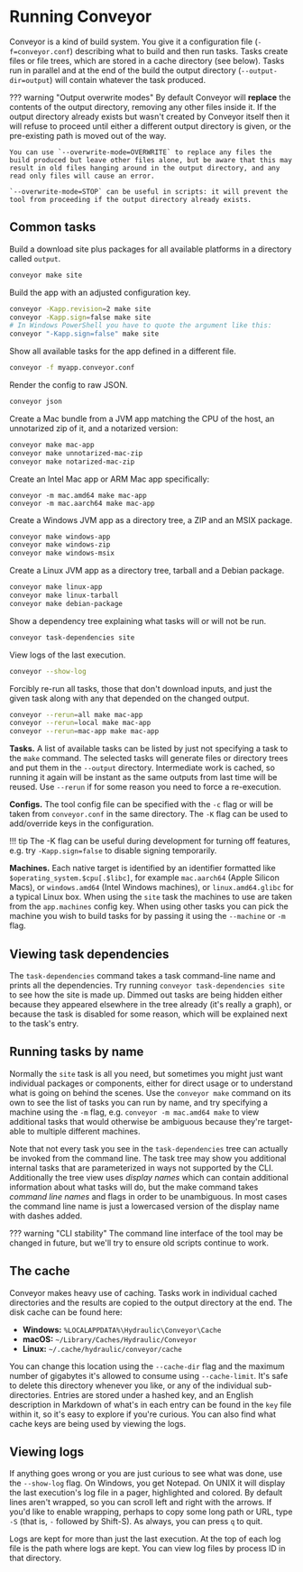 # Running Conveyor

Conveyor is a kind of build system. You give it a configuration file (`-f=conveyor.conf`) describing what to build and then run tasks. Tasks create files or file trees, which are stored in a cache directory (see below). Tasks run in parallel and at the end of the build the output directory (`--output-dir=output`) will contain whatever the task produced.

??? warning "Output overwrite modes"
    By default Conveyor will **replace** the contents of the output directory, removing any other files inside it. If the output directory already exists but wasn't created by Conveyor itself then it will refuse to proceed until either a different output directory is given, or the pre-existing path is moved out of the way. 
    
    You can use `--overwrite-mode=OVERWRITE` to replace any files the build produced but leave other files alone, but be aware that this may result in old files hanging around in the output directory, and any read only files will cause an error. 
    
    `--overwrite-mode=STOP` can be useful in scripts: it will prevent the tool from proceeding if the output directory already exists.

## Common tasks

Build a download site plus packages for all available platforms in a directory called `output`.

```bash
conveyor make site
```

Build the app with an adjusted configuration key.

```bash
conveyor -Kapp.revision=2 make site
conveyor -Kapp.sign=false make site
# In Windows PowerShell you have to quote the argument like this:
conveyor "-Kapp.sign=false" make site
```

Show all available tasks for the app defined in a different file.

```bash
conveyor -f myapp.conveyor.conf
```

Render the config to raw JSON.

```bash
conveyor json
```

Create a Mac bundle from a JVM app matching the CPU of the host, an unnotarized zip of it, and 
a notarized version:

```bash
conveyor make mac-app
conveyor make unnotarized-mac-zip
conveyor make notarized-mac-zip
```

Create an Intel Mac app or ARM Mac app specifically:

```
conveyor -m mac.amd64 make mac-app
conveyor -m mac.aarch64 make mac-app
```

Create a Windows JVM app as a directory tree, a ZIP and an MSIX package.

```bash
conveyor make windows-app
conveyor make windows-zip
conveyor make windows-msix
```

Create a Linux JVM app as a directory tree, tarball and a Debian package.

```bash
conveyor make linux-app
conveyor make linux-tarball
conveyor make debian-package
```

Show a dependency tree explaining what tasks will or will not be run.

```bash
conveyor task-dependencies site
```

View logs of the last execution.

```bash
conveyor --show-log
```

Forcibly re-run all tasks, those that don't download inputs, and  just the given task along with any that depended on the changed output.

```bash
conveyor --rerun=all make mac-app
conveyor --rerun=local make mac-app
conveyor --rerun=mac-app make mac-app
```

**Tasks.** A list of available tasks can be listed by just not specifying a task to the `make` command. The selected tasks will generate files or directory trees and put them in the `--output` directory. Intermediate work is cached, so running it again will be instant as the same outputs from last time will be reused. Use `--rerun` if for some reason you need to force a re-execution.

**Configs.** The tool config file can be specified with the `-c` flag or will be taken from `conveyor.conf` in the same directory. The `-K` flag can be used to add/override keys in the configuration.

!!! tip
    The -K flag can be useful during development for turning off features, e.g. try `-Kapp.sign=false` to disable signing temporarily.

**Machines.** Each native target is identified by an identifier formatted like `$operating_system.$cpu[.$libc]`, for example `mac.aarch64` (Apple Silicon Macs), or `windows.amd64` (Intel Windows machines), or `linux.amd64.glibc` for a typical Linux box. When using the `site` task the machines to use are taken from the `app.machines` config key. When using other tasks you can pick the machine you wish to build tasks for by passing it using the `--machine` or `-m` flag. 

## Viewing task dependencies

The `task-dependencies` command takes a task command-line name and prints all the dependencies. Try running `conveyor task-dependencies site` to see how the site is made up. Dimmed out tasks are being hidden either because they appeared elsewhere in the tree already (it's really a graph), or because the task is disabled for some reason, which will be explained next to the task's entry.

## Running tasks by name

Normally the `site` task is all you need, but sometimes you might just want individual packages or components, either for direct usage or to understand what is going on behind the scenes. Use the `conveyor make` command on its own to see the list of tasks you can run by name, and try specifying a machine using the `-m` flag, e.g.  `conveyor -m mac.amd64 make` to view additional tasks that would otherwise be ambiguous because they're target-able to multiple different machines. 

Note that not every task you see in the `task-dependencies` tree can actually be invoked from the command line. The task tree may show you additional internal tasks that are parameterized in ways not supported by the CLI. Additionally the tree view uses *display names* which can contain additional information about what tasks will do, but the make command takes _command line names_ and flags in order to be unambiguous. In most cases the command line name is just a lowercased version of the display name with dashes added.

??? warning "CLI stability"
    The command line interface of the tool may be changed in future, but we'll try to ensure old scripts continue to work.

## The cache

Conveyor makes heavy use of caching. Tasks work in individual cached directories and the results are copied to the output directory at the end. The disk cache can be found here:

* **Windows:**  `%LOCALAPPDATA%\Hydraulic\Conveyor\Cache`
* **macOS:** `~/Library/Caches/Hydraulic/Conveyor`
* **Linux:** `~/.cache/hydraulic/conveyor/cache`

You can change this location using the `--cache-dir` flag and the maximum number of gigabytes it's allowed to consume using `--cache-limit`. It's safe to delete this directory whenever you like, or any of the individual sub-directories. Entries are stored under a hashed key, and an English description in Markdown of what's in each entry can be found in the `key` file within it, so it's easy to explore if you're curious. You can also find what cache keys are being used by viewing the logs.

## Viewing logs

If anything goes wrong or you are just curious to see what was done, use the `--show-log` flag. On Windows, you get Notepad. On UNIX it will display the last execution's log file in a pager, highlighted and colored. By default lines aren't wrapped, so you can scroll left and right with the arrows. If you'd like to enable wrapping, perhaps to copy some long path or URL, type `-S` (that is, `-` followed by Shift-S). As always, you can press `q` to quit.

Logs are kept for more than just the last execution. At the top of each log file is the path where logs are kept. You can view log files by process ID in that directory.
